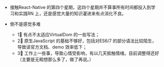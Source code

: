 - 接触React-Native 的第四个星期，这四个星期并不算事所有时间都投入到学习和实践RN 上，还是感觉大量的知识灌进来有点消化不良。

- 倒不是感觉多难

    - 1⃣️ 有点不太适应VirtualDom 的一些写法；
    - 2⃣️ 原生JavaScript 的基础不够好，包括对ES6/7 的部分语法比较陌生，导致读官方文档、demo 效率低下；
    - 3⃣️ 工作上一些事，导致心情受影响，有以几天抵触情绪。目前调整得还好（主要是无暇想那么多了，做了再说。）
